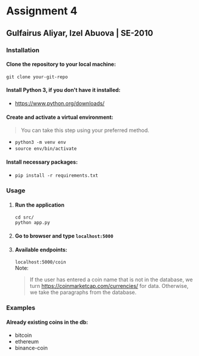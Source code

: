 # Assignment 4
## Gulfairus Aliyar, Izel Abuova | SE-2010
### Installation
#### Clone the repository to your local machine:
``git clone your-git-repo``  
#### Install Python 3, if you don't have it installed:
* https://www.python.org/downloads/
#### Create and activate a virtual environment:
> You can take this step using your preferred method.
* `python3 -m venv env`
* `source env/bin/activate`
#### Install necessary packages:
* `pip install -r requirements.txt`
### Usage
1. #### Run the application
    `cd src/`  
    `python app.py`
2. #### Go to browser and type `localhost:5000`
3. #### Available endpoints:
    `localhost:5000/coin`  
Note:
   > If the user has entered a coin name that is not in the database, we turn https://coinmarketcap.com/currencies/ for data. Otherwise, we take the paragraphs from the database.
### Examples

#### Already existing coins in the db:
- bitcoin  
- ethereum  
- binance-coin  


